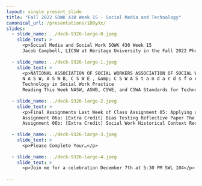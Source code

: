 ```yaml
---
layout: single_present_slide
title: "Fall 2022 SOWK 430 Week 15 - Social Media and Technology"
canonical_url: /presentations/iD8yXx/
slides:
  - slide_name: ../deck-9326-large-0.jpeg
    slide_text: >
      <p>Social Media and Social Work SOWK 430 Week 15
      Jacob Campbell, LICSW at Heritage University in the Fall 2022 Photo by Karsten Winegeart on Unsplash</p>
      
  - slide_name: ../deck-9326-large-1.jpeg
    slide_text: >
      <p>NATIONAL ASSOCIATION OF SOCIAL WORKERS ASSOCIATION OF SOCIAL WORK BOARDS COUNCIL ON SOCIAL WORK EDUCATION CLINICAL SOCIAL WORK ASSOCIATION
      N A S W, A S W B, C S W E , &amp; C S W A S t a n d a r d s f o r
      Technology in Social Work Practice
      Reading This Week NASW, ASWB, CSWE, and CSWA Standards for Technology in Social Work Practice</p>
      
  - slide_name: ../deck-9326-large-2.jpeg
    slide_text: >
      <p>Final Assignments Last Week of Class Assignment 05: Applying an Ethical Decision-Making Model Paper Meta: Points 100 points (16% of total points); Deadline Sunday 11/27/22; Friday 12/02/22 Completion via Anthology Portfolio (My Heritage Assignments A–05: Applying an Ethical Decision-Making Model Paper). You can find the Case Study for Final Paper and a PDF Version of these instructions with the rubric included. Purpose: The Applying an Ethical Decision-Making Model Paper allows students to display their skills in applying an ethical framework to a case study. Task: Students will work individually to author a final paper that is 750–1000 words in length. The final report should address the first four NASW Essential Steps to Ethical Problems Solving regarding the assigned case study (this can be accessed in the assignment description). Student papers should include headings (APA formats level one heading as bold, centered, and following a title case capitalization style) for each of the first four steps. These steps include: 1. DETERMINE whether there is an ethical issue or/and dilemma. Is there a conflict of values, rights, or professional responsibilities? 2. IDENTIFY the key values and principles involved. What meanings and limitations are typically attached to these competing values? 3. RANK the values or ethical principles that are most relevant to the issue or dilemma in your professional judgment. What reasons can you provide for prioritizing one competing value/principle over another? 4. DEVELOP an action plan consistent with the ethical priorities that have been determined as central to the dilemma. As appropriate, have you conferred with clients and colleagues about the potential risks and consequences of alternative courses of action? Can you support or justify your action plan with the values/principles on which the intervention is based? This assignment is a key assignment[1] for the program. It is designed to assess students’ ethical and professional behavior, the first competency described by the Council on Social Work Education. The following is the language used in the 2022 education and policy standards (EPAS): Competency 1: Demonstrate Ethical and Professional Behavior Social workers understand the value base of the profession and its ethical standards, as well as relevant policies, laws, and regulations that may affect practice with individuals, families, groups, organizations, and communities. Social workers understand that ethics are informed by principles of human rights and apply them toward realizing social, racial, economic, and environmental justice in their practice. Social workers understand
      Assignment 06a: [Extra Credit] Bias Testing Reflective Paper The faculty for this course offers students two different opportunities for extra credit. The first is a minor assignment for participating in the Implicit Association Test from Harvard (or a similar test for bias) and reflecting on your findings. The second is a more intensive research paper discussing the historical context of social work. These assignments are extra credit and not mandatory. This description is for the more minor assignment. Meta: Points 31.25 (5% of total points); Deadline Friday 12/02/22 at 11:55 PM; Completion via My Heritage Assignments (A–06a: [Extra Credit] Bias Testing Reflective Paper) as an uploaded document. You can also see a copy of the assignment instructions and rubric. Purpose: The Bias Testing Reflective Paper provides an avenue for students to self-reflect on their own biases after completing a bias testing process. Task: Students will participate in Harvard’s Implicit Association Test and write a reflective paper 500 to 750 words in length. They will consider their experience with the test, their results, and what they might be able to learn from the experience. Success: Students will submit a paper demonstrating strong academic writing and self-reflective skills. Essays are graded according to the Reflective Paper Rubric. Feedback will be provided with final grades due by the instructor no later than Wednesday 12/14/22 at 5:00 PM.
      Assignment 06b: [Extra Credit] Social Work Historical Context Research Paper Instructions and Rubric The faculty for this course offers students two different opportunities for extra credit. The first is a minor assignment for participating in the Implicit Association Test from Harvard (or a similar test for bias) and reflecting on your findings. The second is a more intensive research paper discussing the historical context of social work. These assignments are extra credit and not mandatory. This description is for the more major assignment. Meta: Points 62.5 (10% of total points); Deadline Friday 12/02/22 at 11:55 PM; Completion via My Heritage Assignments (A–06b: [Extra Credit] Social Work Historical Context Research Paper) as an uploaded document. You can also see a PDF copy of the assignment instructions and rubric. Purpose: The Social Work Historical Context Research Paper allows students to dive into the literature on social work history. Task: Students will individually author a paper regarding some aspect of social work history. This is left intentionally broad to allow students to look at any element they want. Some potential suggestions include when and how various populations started engaging in social work (consider how social work historically related to Native Americans, persons with disabilities, or the start of social workers working in a school-based setting. The paper should be approximately 1,250 to 1,500 words in length. An abstract is not necessary for this paper but may be included. Success: Students will submit a paper demonstrating academic skills describing the historical context for social work through research found in peer-reviewed journal articles. They will be able to demonstrate scientific writing skills. Grades will be assessed using the APA Research Paper Rubric. Feedback will be provided with final grades due by the instructor no later than Wednesday 12/14/22 at 5:00 PM.</p>
      
  - slide_name: ../deck-9326-large-3.jpeg
    slide_text: >
      <p>Please Complete Your…</p>
      
  - slide_name: ../deck-9326-large-4.jpeg
    slide_text: >
      <p>Join me for a celebration December 7th at 5:30 PM SWL 104</p>
      
---
```

